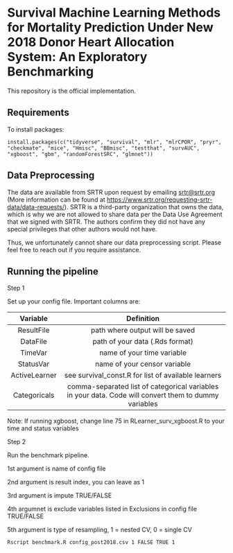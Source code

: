 # Survival Machine Learning Methods for Mortality Prediction Under New 2018 Donor Heart Allocation System: An Exploratory Benchmarking


This repository is the official implementation. 

## Requirements

To install packages:

```setup
install.packages(c("tidyverse", "survival", "mlr", "mlrCPOR", "pryr", "checkmate", "mice", "Hmisc", "BBmisc", "testthat", "survAUC", "xgboost", "gbm", "randomForestSRC", "glmnet"))
```

## Data Preprocessing
The data are available from SRTR upon request by emailing srtr@srtr.org (More information can be found at https://www.srtr.org/requesting-srtr-data/data-requests/). SRTR is a third-party organization that owns the data, which is why we are not allowed to share data per the Data Use Agreement that we signed with SRTR. The authors confirm they did not have any special privileges that other authors would not have.

Thus, we unfortunately cannot share our data preprocessing script. Please feel free to reach out if you require assistance.

## Running the pipeline

Step 1

Set up your config file. Important columns are:

| Variable | Definition |
| :---:   | :---: | 
| ResultFile | path where output will be saved |
| DataFile | path of your data (.Rds format) |
| TimeVar | name of your time variable |
| StatusVar | name of your censor variable |
| ActiveLearner | see survival_const.R for list of available learners |
| Categoricals | comma-separated list of categorical variables in your data. Code will convert them to dummy variables |

Note: If running xgboost, change line 75 in RLearner_surv_xgboost.R to your time and status variables

Step 2

Run the benchmark pipeline.

1st argument is name of config file

2nd argument is result index, you can leave as 1

3rd argument is impute TRUE/FALSE

4th argumnet is exclude variables listed in Exclusions in config file TRUE/FALSE

5th argument is type of resampling, 1 = nested CV, 0 = single CV

```eval
Rscript benchmark.R config_post2018.csv 1 FALSE TRUE 1
```
